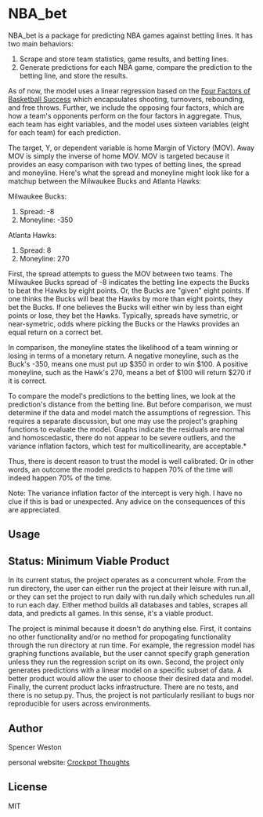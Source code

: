 # NBA_bet

NBA_bet is a package for predicting NBA games against betting lines. It has two main behaviors: 
1. Scrape and store team statistics, game results, and betting lines.
2. Generate predictions for each NBA game, compare the prediction to the betting line, and store the results.

As of now, the model uses a linear regression based on the [Four Factors of Basketball Success](https://www.basketball-reference.com/about/factors.html) which encapsulates shooting, turnovers, rebounding, and free throws. Further, we include the opposing four factors, which are how a team's opponents perform on the four factors in aggregate. Thus, each team has eight variables, and the model uses sixteen variables (eight for each team) for each prediction. 

The target, Y, or dependent variable is home Margin of Victory (MOV). Away MOV is simply the inverse of home MOV. MOV is targeted because it provides an easy comparison with two types of betting lines, the spread and moneyline. Here's what the spread and moneyline might look like for a matchup between the Milwaukee Bucks and Atlanta Hawks:

Milwaukee Bucks:
1. Spread: -8
2. Moneyline: -350

Atlanta Hawks:
1. Spread: 8
2. Moneyline: 270

First, the spread attempts to guess the MOV between two teams. The Milwaukee Bucks spread of -8 indicates the betting line expects the Bucks to beat the Hawks by eight points. Or, the Bucks are "given" eight points. If one thinks the Bucks will beat the Hawks by more than eight points, they bet the Bucks. If one believes the Bucks will either win by less than eight points or lose, they bet the Hawks. Typically, spreads have symetric, or near-symetric, odds where picking the Bucks or the Hawks provides an equal return on a correct bet.

In comparison, the moneyline states the likelihood of a team winning or losing in terms of a monetary return. A negative moneyline, such as the Buck's -350, means one must put up $350 in order to win $100. A positive moneyline, such as the Hawk's 270, means a bet of $100 will return $270 if it is correct. 

To compare the model's predictions to the betting lines, we look at the prediction's distance from the betting line. But before comparison, we must determine if the data and model match the assumptions of regression. This requires a separate discussion, but one may use the project's graphing functions to evaluate the model. Graphs indicate the residuals are normal and homoscedastic, there do not appear to be severe outliers, and the variance inflation factors, which test for multicollinearity, are acceptable.* 

Thus, there is decent reason to trust the model is well calibrated. Or in other words, an outcome the model predicts to happen 70% of the time will indeed happen 70% of the time. 


Note: The variance inflation factor of the intercept is very high. I have no clue if this is bad or unexpected. Any advice on the consequences of this are appreciated.


## Usage



## Status: Minimum Viable Product

In its current status, the project operates as a concurrent whole. From the run directory, the user can either run the project at their leisure with run.all, or they can set the project to run daily with run.daily which schedules run.all to run each day. Either method builds all databases and tables, scrapes all data, and predicts all games. In this sense, it's a viable product.

The project is minimal because it doesn't do anything else. First, it contains no other functionality and/or no method for propogating functionality through the run directory at run time. For example, the regression model has graphing functions available, but the user cannot specify graph generation unless they run the regression script on its own. Second, the project only generates predictions with a linear model on a specific subset of data. A better product would allow the user to choose their desired data and model. Finally, the current product lacks infrastructure. There are no tests, and there is no setup.py. Thus, the project is not particularly resiliant to bugs nor reproducible for users across environments. 


## Author
Spencer Weston

personal website: [Crockpot Thoughts](https://crockpotthoughts.wordpress.com/)

## License
MIT
